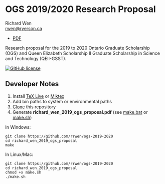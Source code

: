 # OGS 2019/2020 Research Proposal

Richard Wen  
rwen@ryerson.ca  

* [PDF](https://github.com/rrwen/ogs-2019-2020/blob/master/richard_wen_2019_ogs_proposal.pdf)

Research proposal for the 2019 to 2020 Ontario Graduate Scholarship (OGS) and Queen Elizabeth Scholarship II Graduate Scholarship in Science and Technology (QEII-GSST).  
  
[![GitHub license](https://img.shields.io/github/license/rrwen/ogs-2019-2020.svg)](https://github.com/rrwen/ogs-2019-2020/blob/master/LICENSE)

## Developer Notes

1. Install [TeX Live](https://www.tug.org/texlive/acquire-netinstall.html) or [Miktex](https://miktex.org/download)
2. Add bin paths to system or environmental paths
3. [Clone](https://git-scm.com/docs/git-clone) this repository
4. Generate **richard_wen_2019_ogs_proposal.pdf** (see [make.bat](https://github.com/rrwen/ogs-2019-2020/blob/master/make.bat) or [make.sh](https://github.com/rrwen/ogs-2019-2020/blob/master/make.sh)) 

In Windows:

```
git clone https://github.com/rrwen/ogs-2019-2020
cd richard_wen_2019_ogs_proposal
make
```

In Linux/Mac:

```
git clone https://github.com/rrwen/ogs-2019-2020
cd richard_wen_2019_ogs_proposal
chmod +x make.sh
./make.sh
```
